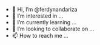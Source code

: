 - 👋 Hi, I’m @ferdynandariza
- 👀 I’m interested in ...
- 🌱 I’m currently learning ...
- 💞️ I’m looking to collaborate on ...
- 📫 How to reach me ...

<!---
ferdynandariza/ferdynandariza is a ✨ special ✨ repository because its `README.md` (this file) appears on your GitHub profile.
You can click the Preview link to take a look at your changes.
--->
